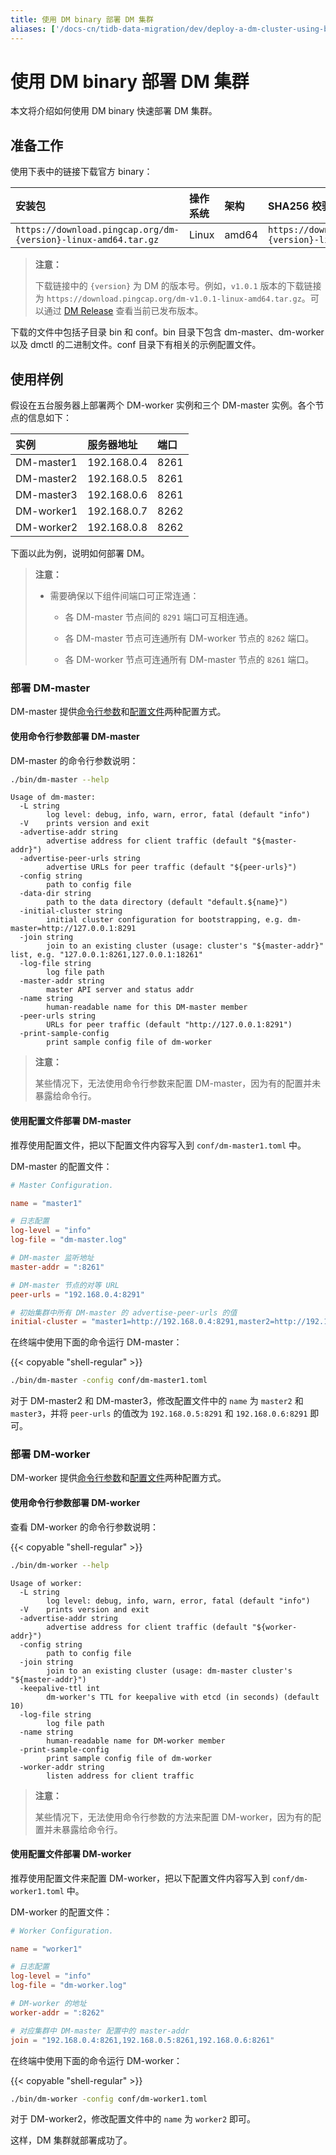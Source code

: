 ```yaml
---
title: 使用 DM binary 部署 DM 集群
aliases: ['/docs-cn/tidb-data-migration/dev/deploy-a-dm-cluster-using-binary/']
---
```


# 使用 DM binary 部署 DM 集群

本文将介绍如何使用 DM binary 快速部署 DM 集群。

## 准备工作

使用下表中的链接下载官方 binary：

| 安装包 | 操作系统 | 架构 | SHA256 校验和 |
|:---|:---|:---|:---|
| `https://download.pingcap.org/dm-{version}-linux-amd64.tar.gz` | Linux | amd64 | `https://download.pingcap.org/dm-{version}-linux-amd64.sha256` |

> **注意：**
>
> 下载链接中的 `{version}` 为 DM 的版本号。例如，`v1.0.1` 版本的下载链接为 `https://download.pingcap.org/dm-v1.0.1-linux-amd64.tar.gz`。可以通过 [DM Release](https://github.com/pingcap/dm/releases) 查看当前已发布版本。

下载的文件中包括子目录 bin 和 conf。bin 目录下包含 dm-master、dm-worker 以及 dmctl 的二进制文件。conf 目录下有相关的示例配置文件。

## 使用样例

假设在五台服务器上部署两个 DM-worker 实例和三个 DM-master 实例。各个节点的信息如下：

| 实例        | 服务器地址   | 端口 |
| :---------- | :----------- | :-- |
| DM-master1 | 192.168.0.4 | 8261 |
| DM-master2 | 192.168.0.5 | 8261 |
| DM-master3 | 192.168.0.6 | 8261 |
| DM-worker1 | 192.168.0.7 | 8262 |
| DM-worker2 | 192.168.0.8 | 8262 |

下面以此为例，说明如何部署 DM。

> **注意：**
>
> - 需要确保以下组件间端口可正常连通：
>
>     - 各 DM-master 节点间的 `8291` 端口可互相连通。
>
>     - 各 DM-master 节点可连通所有 DM-worker 节点的 `8262` 端口。
>
>     - 各 DM-worker 节点可连通所有 DM-master 节点的 `8261` 端口。

### 部署 DM-master

DM-master 提供[命令行参数](#使用命令行参数部署-dm-master)和[配置文件](#使用配置文件部署-dm-master)两种配置方式。

#### 使用命令行参数部署 DM-master

DM-master 的命令行参数说明：

```bash
./bin/dm-master --help
```

```
Usage of dm-master:
  -L string
        log level: debug, info, warn, error, fatal (default "info")
  -V    prints version and exit
  -advertise-addr string
        advertise address for client traffic (default "${master-addr}")
  -advertise-peer-urls string
        advertise URLs for peer traffic (default "${peer-urls}")
  -config string
        path to config file
  -data-dir string
        path to the data directory (default "default.${name}")
  -initial-cluster string
        initial cluster configuration for bootstrapping, e.g. dm-master=http://127.0.0.1:8291
  -join string
        join to an existing cluster (usage: cluster's "${master-addr}" list, e.g. "127.0.0.1:8261,127.0.0.1:18261"
  -log-file string
        log file path
  -master-addr string
        master API server and status addr
  -name string
        human-readable name for this DM-master member
  -peer-urls string
        URLs for peer traffic (default "http://127.0.0.1:8291")
  -print-sample-config
        print sample config file of dm-worker
```

> **注意：**
>
> 某些情况下，无法使用命令行参数来配置 DM-master，因为有的配置并未暴露给命令行。

#### 使用配置文件部署 DM-master

推荐使用配置文件，把以下配置文件内容写入到 `conf/dm-master1.toml` 中。

DM-master 的配置文件：

```toml
# Master Configuration.

name = "master1"

# 日志配置
log-level = "info"
log-file = "dm-master.log"

# DM-master 监听地址
master-addr = ":8261"

# DM-master 节点的对等 URL
peer-urls = "192.168.0.4:8291"

# 初始集群中所有 DM-master 的 advertise-peer-urls 的值
initial-cluster = "master1=http://192.168.0.4:8291,master2=http://192.168.0.5:8291,master3=http://192.168.0.6:8291"
```

在终端中使用下面的命令运行 DM-master：

{{< copyable "shell-regular" >}}

```bash
./bin/dm-master -config conf/dm-master1.toml
```

对于 DM-master2 和 DM-master3，修改配置文件中的 `name` 为 `master2` 和 `master3`，并将 `peer-urls` 的值改为 `192.168.0.5:8291` 和 `192.168.0.6:8291` 即可。

### 部署 DM-worker

DM-worker 提供[命令行参数](#使用命令行参数部署-dm-worker)和[配置文件](#使用配置文件部署-dm-worker)两种配置方式。

#### 使用命令行参数部署 DM-worker

查看 DM-worker 的命令行参数说明：

{{< copyable "shell-regular" >}}

```bash
./bin/dm-worker --help
```

```
Usage of worker:
  -L string
        log level: debug, info, warn, error, fatal (default "info")
  -V    prints version and exit
  -advertise-addr string
        advertise address for client traffic (default "${worker-addr}")
  -config string
        path to config file
  -join string
        join to an existing cluster (usage: dm-master cluster's "${master-addr}")
  -keepalive-ttl int
        dm-worker's TTL for keepalive with etcd (in seconds) (default 10)
  -log-file string
        log file path
  -name string
        human-readable name for DM-worker member
  -print-sample-config
        print sample config file of dm-worker
  -worker-addr string
        listen address for client traffic
```

> **注意：**
>
> 某些情况下，无法使用命令行参数的方法来配置 DM-worker，因为有的配置并未暴露给命令行。

#### 使用配置文件部署 DM-worker

推荐使用配置文件来配置 DM-worker，把以下配置文件内容写入到 `conf/dm-worker1.toml` 中。

DM-worker 的配置文件：

```toml
# Worker Configuration.

name = "worker1"

# 日志配置
log-level = "info"
log-file = "dm-worker.log"

# DM-worker 的地址
worker-addr = ":8262"

# 对应集群中 DM-master 配置中的 master-addr
join = "192.168.0.4:8261,192.168.0.5:8261,192.168.0.6:8261"
```

在终端中使用下面的命令运行 DM-worker：

{{< copyable "shell-regular" >}}

```bash
./bin/dm-worker -config conf/dm-worker1.toml
```

对于 DM-worker2，修改配置文件中的 `name` 为 `worker2` 即可。

这样，DM 集群就部署成功了。
